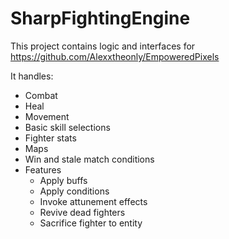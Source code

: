# SharpFightingEngine

This project contains logic and interfaces for https://github.com/Alexxtheonly/EmpoweredPixels

It handles:
* Combat
* Heal
* Movement
* Basic skill selections
* Fighter stats
* Maps
* Win and stale match conditions
* Features
  * Apply buffs
  * Apply conditions
  * Invoke attunement effects
  * Revive dead fighters
  * Sacrifice fighter to entity
